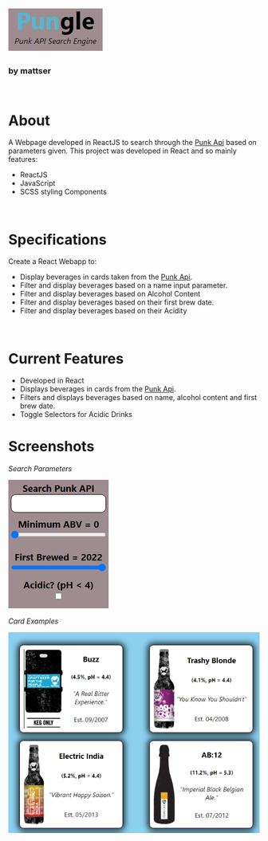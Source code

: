 # ![Pungle (Punk API)](./screenshots/header.png)

### by mattser
<br />

About
=====

A Webpage developed in ReactJS to search through the [Punk Api](https://punkapi.com/) based on parameters given.
This project was developed in React and so mainly features:
* ReactJS
* JavaScript
* SCSS styling Components

<br />

Specifications
==============
Create a React Webapp to:
* Display beverages in cards taken from the [Punk Api](https://punkapi.com/).
* Filter and display beverages based on a name input parameter.
* Filter and display beverages based on Alcohol Content
* Filter and display beverages based on their first brew date.
* Filter and display beverages based on their Acidity

<br />

Current Features
================
* Developed in React
* Displays beverages in cards from the [Punk Api](https://punkapi.com/).
* Filters and displays beverages based on name, alcohol content and first brew date.
* Toggle Selectors for Acidic Drinks

Screenshots
===========

*Search Parameters*

![Search Parameters](./screenshots/search.png)

*Card Examples*

![Card Examples](./screenshots/cards.png)